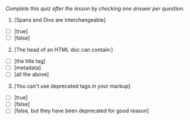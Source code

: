 *Complete this quiz after the lesson by checking one answer per question.*

1. [Spans and Divs are interchangeable]

- [ ] [true]
- [ ] [false]

2. [The head of an HTML doc can contain:]

- [ ] [the title tag]
- [ ] [metadata]
- [ ] [all the above]

3. [You can't use deprecated tags in your markup]
- [ ] [true]
- [ ] [false]
- [ ] [false, but they have been deprecated for good reason]
